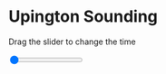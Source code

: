 <h1>Upington Sounding</h1>
<p>Drag the slider to change the time</p>

<div class="slidecontainer">
<input oninput='setImage(this)' class="slider" type="range" min="0" max="6" value="0" step="1" />
<img id='img'/>
</div>

<script>
var img = document.getElementById('img');
var img_array = ['/assets/images/skwt/skd_upt_wrfout_d01_2020-06-19_12:00:00.png',
'/assets/images/skwt/skd_upt_wrfout_d01_2020-06-19_18:00:00.png',
'/assets/images/skwt/skd_upt_wrfout_d01_2020-06-20_00:00:00.png',
'/assets/images/skwt/skd_upt_wrfout_d01_2020-06-20_06:00:00.png',
'/assets/images/skwt/skd_upt_wrfout_d01_2020-06-20_12:00:00.png',
'/assets/images/skwt/skd_upt_wrfout_d01_2020-06-20_18:00:00.png',];
function setImage(obj)
{
        var value = obj.value;
        img.src = img_array[value];

}
</script>
